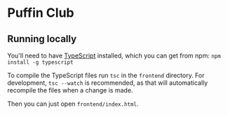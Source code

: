 # Puffin Club

## Running locally

You'll need to have [TypeScript](https://www.typescriptlang.org/) installed, which you can get from npm: `npm install -g typescript`

To compile the TypeScript files run `tsc` in the `frontend` directory. For development, `tsc --watch` is recommended, as that will automatically recompile the files when a change is made.

Then you can just open `frontend/index.html`.
